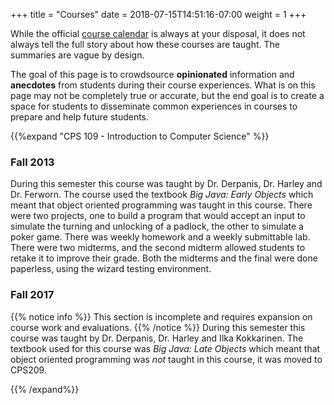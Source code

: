 +++
title = "Courses"
date = 2018-07-15T14:51:16-07:00
weight = 1
+++

While the official [course calendar](https://www.ryerson.ca/calendar/2018-2019/courses/computer-science/) is always at your disposal, it does not always tell the full story about how these courses are taught. The summaries are vague by design.

The goal of this page is to crowdsource **opinionated** information and **anecdotes** from students during their course experiences. What is on this page may not be completely true or accurate, but the end goal is to create a space for students to disseminate common experiences in courses to prepare and help future students.

{{%expand "CPS 109 - Introduction to Computer Science" %}}

### Fall 2013
During this semester this course was taught by Dr. Derpanis, Dr. Harley and Dr. Ferworn. The course used the textbook *Big Java: Early Objects* which meant that object oriented programming was taught in this course. There were two projects, one to build a program that would accept an input to simulate the turning and unlocking of a padlock, the other to simulate a poker game. There was weekly homework and a weekly submittable lab. There were two midterms, and the second midterm allowed students to retake it to improve their grade. Both the midterms and the final were done paperless, using the wizard testing environment.

### Fall 2017
{{% notice info %}}
This section is incomplete and requires expansion on course work and evaluations.
{{% /notice %}}
During this semester this course was taught by Dr. Derpanis, Dr. Harley and Ilka Kokkarinen. The textbook used for this course was *Big Java: Late Objects* which meant that object oriented programming was *not* taught in this course, it was moved to CPS209.


{{% /expand%}}

